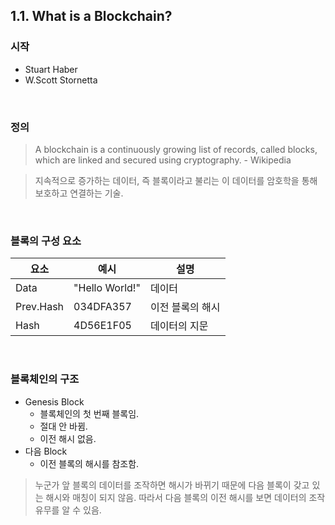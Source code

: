## 1.1. What is a Blockchain?

### 시작

- Stuart Haber
- W.Scott Stornetta

<br>

### 정의

> A blockchain is a continuously growing list of records, called blocks, which are linked and secured using
> cryptography. - Wikipedia

> 지속적으로 증가하는 데이터, 즉 블록이라고 불리는 이 데이터를 암호학을 통해 보호하고 연결하는 기술.

<br>

### 블록의 구성 요소

| 요소         | 예시             | 설명        |
|------------|----------------|-----------|
| Data       | "Hello World!" | 데이터       |
| Prev.Hash  | 034DFA357      | 이전 블록의 해시 |
| Hash       | 4D56E1F05      | 데이터의 지문   |

<br>

### 블록체인의 구조

- Genesis Block
  - 블록체인의 첫 번째 블록임.
  - 절대 안 바뀜.
  - 이전 해시 없음.
- 다음 Block
  - 이전 블록의 해시를 참조함.

> 누군가 앞 블록의 데이터를 조작하면 해시가 바뀌기 때문에 다음 블록이 갖고 있는 해시와 매칭이 되지 않음.
> 따라서 다음 블록의 이전 해시를 보면 데이터의 조작 유무를 알 수 있음.